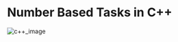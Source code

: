 # Number Based Tasks in C++
![c++_image](https://www.google.com/url?sa=i&url=https%3A%2F%2Fwww.linkedin.com%2Fpulse%2Fc-beyond-next-level-programming-techniques-saurabh-anand&psig=AOvVaw1zh3LStx9CsbpSCrk8h-T1&ust=1731749534294000&source=images&cd=vfe&opi=89978449&ved=0CBQQjRxqFwoTCICn6_eD3okDFQAAAAAdAAAAABAz)

